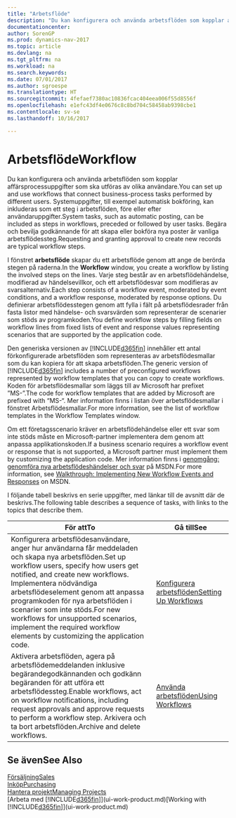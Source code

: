 ```yaml
---
title: "Arbetsflöde"
description: "Du kan konfigurera och använda arbetsflöden som kopplar affärsprocessuppgifter som ska utföras av olika användare. Systemuppgifter, till exempel automatisk bokföring, kan inkluderas som ett steg i arbetsflöden, före eller efter användaruppgifter. Begära och bevilja godkännande för att skapa eller bokföra nya poster är vanliga arbetsflödessteg."
documentationcenter: 
author: SorenGP
ms.prod: dynamics-nav-2017
ms.topic: article
ms.devlang: na
ms.tgt_pltfrm: na
ms.workload: na
ms.search.keywords: 
ms.date: 07/01/2017
ms.author: sgroespe
ms.translationtype: HT
ms.sourcegitcommit: 4fefaef7380ac10836fcac404eea006f55d8556f
ms.openlocfilehash: e1efc43df4e0676c8c8bd704c58458ab9398cbe1
ms.contentlocale: sv-se
ms.lasthandoff: 10/16/2017

---
```

# <a name="workflow"></a><span data-ttu-id="31786-105">Arbetsflöde</span><span class="sxs-lookup"><span data-stu-id="31786-105">Workflow</span></span>
<span data-ttu-id="31786-106">Du kan konfigurera och använda arbetsflöden som kopplar affärsprocessuppgifter som ska utföras av olika användare.</span><span class="sxs-lookup"><span data-stu-id="31786-106">You can set up and use workflows that connect business-process tasks performed by different users.</span></span> <span data-ttu-id="31786-107">Systemuppgifter, till exempel automatisk bokföring, kan inkluderas som ett steg i arbetsflöden, före eller efter användaruppgifter.</span><span class="sxs-lookup"><span data-stu-id="31786-107">System tasks, such as automatic posting, can be included as steps in workflows, preceded or followed by user tasks.</span></span> <span data-ttu-id="31786-108">Begära och bevilja godkännande för att skapa eller bokföra nya poster är vanliga arbetsflödessteg.</span><span class="sxs-lookup"><span data-stu-id="31786-108">Requesting and granting approval to create new records are typical workflow steps.</span></span>  

 <span data-ttu-id="31786-109">I fönstret **arbetsflöde** skapar du ett arbetsflöde genom att ange de berörda stegen på raderna.</span><span class="sxs-lookup"><span data-stu-id="31786-109">In the **Workflow** window, you create a workflow by listing the involved steps on the lines.</span></span> <span data-ttu-id="31786-110">Varje steg består av en arbetsflödehändelse, modifierad av händelsevillkor, och ett arbetsflödesvar som modifieras av svarsalternativ.</span><span class="sxs-lookup"><span data-stu-id="31786-110">Each step consists of a workflow event, moderated by event conditions, and a workflow response, moderated by response options.</span></span> <span data-ttu-id="31786-111">Du definierar arbetsflödesstegen genom att fylla i fält på arbetsflödesrader från fasta listor med händelse- och svarsvärden som representerar de scenarier som stöds av programkoden.</span><span class="sxs-lookup"><span data-stu-id="31786-111">You define workflow steps by filling fields on workflow lines from fixed lists of event and response values representing scenarios that are supported by the application code.</span></span>  

 <span data-ttu-id="31786-112">Den generiska versionen av [!INCLUDE[d365fin](includes/d365fin_md.md)] innehåller ett antal förkonfigurerade arbetsflöden som representeras av arbetsflödesmallar som du kan kopiera för att skapa arbetsflöden.</span><span class="sxs-lookup"><span data-stu-id="31786-112">The generic version of [!INCLUDE[d365fin](includes/d365fin_md.md)] includes a number of preconfigured workflows represented by workflow templates that you can copy to create workflows.</span></span> <span data-ttu-id="31786-113">Koden för arbetsflödesmallar som läggs till av Microsoft har prefixet ”MS-”.</span><span class="sxs-lookup"><span data-stu-id="31786-113">The code for workflow templates that are added by Microsoft are prefixed with “MS-“.</span></span> <span data-ttu-id="31786-114">Mer information finns i listan över arbetsflödesmallar i fönstret Arbetsflödesmallar.</span><span class="sxs-lookup"><span data-stu-id="31786-114">For more information, see the list of workflow templates in the Workflow Templates window.</span></span>  

 <span data-ttu-id="31786-115">Om ett företagsscenario kräver en arbetsflödehändelse eller ett svar som inte stöds måste en Microsoft-partner implementera dem genom att anpassa applikationskoden.</span><span class="sxs-lookup"><span data-stu-id="31786-115">If a business scenario requires a workflow event or response that is not supported, a Microsoft partner must implement them by customizing the application code.</span></span> <span data-ttu-id="31786-116">Mer information finns i [genomgång: genomföra nya arbetsflödeshändelser och svar](https://msdn.microsoft.com/en-us/library/mt574349.aspx) på MSDN.</span><span class="sxs-lookup"><span data-stu-id="31786-116">For more information, see [Walkthrough: Implementing New Workflow Events and Responses](https://msdn.microsoft.com/en-us/library/mt574349.aspx) on MSDN.</span></span>  

 <span data-ttu-id="31786-117">I följande tabell beskrivs en serie uppgifter, med länkar till de avsnitt där de beskrivs.</span><span class="sxs-lookup"><span data-stu-id="31786-117">The following table describes a sequence of tasks, with links to the topics that describe them.</span></span>  

|<span data-ttu-id="31786-118">**För att**</span><span class="sxs-lookup"><span data-stu-id="31786-118">**To**</span></span>|<span data-ttu-id="31786-119">**Gå till**</span><span class="sxs-lookup"><span data-stu-id="31786-119">**See**</span></span>|  
|------------|-------------|  
|<span data-ttu-id="31786-120">Konfigurera arbetsflödesanvändare, anger hur användarna får meddeladen och skapa nya arbetsflöden.</span><span class="sxs-lookup"><span data-stu-id="31786-120">Set up workflow users, specify how users get notified, and create new workflows.</span></span> <span data-ttu-id="31786-121">Implementera nödvändiga arbetsflödeselement genom att anpassa programkoden för nya arbetsflöden i scenarier som inte stöds.</span><span class="sxs-lookup"><span data-stu-id="31786-121">For new workflows for unsupported scenarios, implement the required workflow elements by customizing the application code.</span></span>|[<span data-ttu-id="31786-122">Konfigurera arbetsflöden</span><span class="sxs-lookup"><span data-stu-id="31786-122">Setting Up Workflows</span></span>](across-set-up-workflows.md)|  
|<span data-ttu-id="31786-123">Aktivera arbetsflöden, agera på arbetsflödemeddelanden inklusive begärandegodkännanden och godkänn begäranden för att utföra ett arbetsflödessteg.</span><span class="sxs-lookup"><span data-stu-id="31786-123">Enable workflows, act on workflow notifications, including request approvals and approve requests to perform a workflow step.</span></span> <span data-ttu-id="31786-124">Arkivera och ta bort arbetsflöden.</span><span class="sxs-lookup"><span data-stu-id="31786-124">Archive and delete workflows.</span></span>|[<span data-ttu-id="31786-125">Använda arbetsflöden</span><span class="sxs-lookup"><span data-stu-id="31786-125">Using Workflows</span></span>](across-use-workflows.md)|  

## <a name="see-also"></a><span data-ttu-id="31786-126">Se även</span><span class="sxs-lookup"><span data-stu-id="31786-126">See Also</span></span>  
[<span data-ttu-id="31786-127">Försäljning</span><span class="sxs-lookup"><span data-stu-id="31786-127">Sales</span></span>](sales-manage-sales.md)  
[<span data-ttu-id="31786-128">Inköp</span><span class="sxs-lookup"><span data-stu-id="31786-128">Purchasing</span></span>](purchasing-manage-purchasing.md)  
[<span data-ttu-id="31786-129">Hantera projekt</span><span class="sxs-lookup"><span data-stu-id="31786-129">Managing Projects</span></span>](projects-manage-projects.md)  
<span data-ttu-id="31786-130">[Arbeta med [!INCLUDE[d365fin](includes/d365fin_md.md)]](ui-work-product.md)</span><span class="sxs-lookup"><span data-stu-id="31786-130">[Working with [!INCLUDE[d365fin](includes/d365fin_md.md)]](ui-work-product.md)</span></span>

